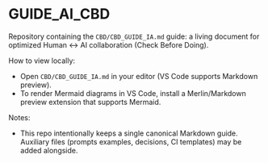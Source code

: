 # GUIDE_AI_CBD

Repository containing the `CBD/CBD_GUIDE_IA.md` guide: a living document for optimized Human ↔ AI collaboration (Check Before Doing).

How to view locally:

- Open `CBD/CBD_GUIDE_IA.md` in your editor (VS Code supports Markdown preview).
- To render Mermaid diagrams in VS Code, install a Merlin/Markdown preview extension that supports Mermaid.

Notes:
- This repo intentionally keeps a single canonical Markdown guide. Auxiliary files (prompts examples, decisions, CI templates) may be added alongside.
